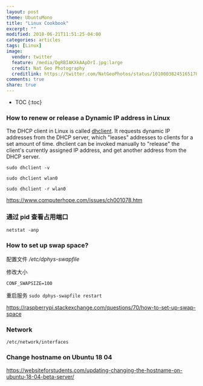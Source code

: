 ```yaml
---
layout: post
theme: UbuntuMono
title: "Linux Cookbook"
excerpt: ""
modified: 2018-06-21T11:51:25-04:00
categories: articles
tags: [Linux]
image:
  vendor: twitter
  feature: /media/DgRBIAKXkAApDrI.jpg:large
  credit: Nat Geo Photography
  creditlink: https://twitter.com/NatGeoPhotos/status/1010003824516517889
comments: true
share: true
---
```


* TOC
{:toc}


### How to renew or release a Dynamic IP address in Linux
The DHCP client in Linux is called [dhclient][dhclient]. It requests dynamic IP addresses from the DHCP server, which "leases" addresses to clients for a set amount of time. dhclient can be invoked manually to "release" the client's currently assigned IP address, and get another address from the DHCP server.

`sudo dhclient -v`

`sudo dhclient wlan0`

`sudo dhclient -r wlan0`

https://www.computerhope.com/issues/ch001078.htm

### 通过 pid 查看占用端口

`netstat -anp`

### How to set up swap space?
配置文件 */etc/dphys-swapfile*

修改大小

`CONF_SWAPSIZE=100`

重启服务
`sudo dphys-swapfile restart`

https://raspberrypi.stackexchange.com/questions/70/how-to-set-up-swap-space

### Network

`/etc/network/interfaces`

### Change hostname on Ubuntu 18 04

https://websiteforstudents.com/updating-changing-the-hostname-on-ubuntu-18-04-beta-server/

[dhclient]:https://www.computerhope.com/unix/dhclient.htm
